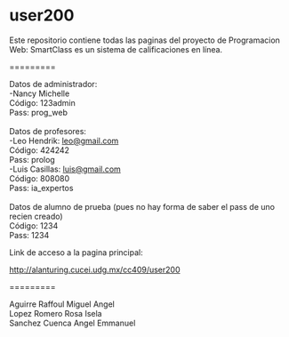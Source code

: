 ﻿user200
=========

Este repositorio contiene todas las paginas del proyecto de Programacion Web:
SmartClass es un sistema de calificaciones en línea.

=========

Datos de administrador:<br> 
-Nancy Michelle<br>
Código: 123admin<br>
Pass: prog_web<br>
<br>
Datos de profesores:<br>
-Leo Hendrik: leo@gmail.com<br>
Código: 424242 <br>
Pass: prolog<br>
-Luis Casillas: luis@gmail.com<br>
Código: 808080<br>
Pass: ia_expertos<br>
<br>
Datos de alumno de prueba (pues no hay forma de saber el pass de uno recien creado)<br>
Código: 1234<br>
Pass: 1234<br>


Link de acceso a la pagina principal:

http://alanturing.cucei.udg.mx/cc409/user200



=========

Aguirre Raffoul Miguel Angel<br>
Lopez Romero Rosa Isela<br>
Sanchez Cuenca Angel Emmanuel<br>
